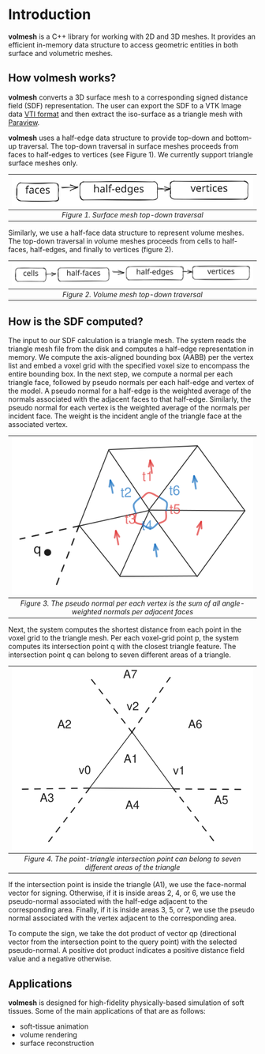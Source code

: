 # Introduction
**volmesh** is a C++ library for working with 2D and 3D meshes. It provides an efficient in-memory data structure to access geometric entities in both surface and volumetric meshes.

## How volmesh works?
**volmesh** converts a 3D surface mesh to a corresponding signed distance field (SDF) representation. The user can export the SDF to a VTK Image data [VTI format](https://docs.vtk.org/en/latest/design_documents/VTKFileFormats.html#imagedata) and then extract the iso-surface as a triangle mesh with [Paraview](https://www.paraview.org).

**volmesh** uses a half-edge data structure to provide top-down and bottom-up traversal. The top-down traversal in surface meshes proceeds from faces to half-edges to vertices (see Figure 1). We currently support triangle surface meshes only.

| ![Surface mesh top-down traversal](https://github.com/pouryashirazian/volmesh/blob/main/docs/images/surface_topdown_traversal.svg?raw=true&sanitize=true) |
| :--: |
| *Figure 1. Surface mesh top-down traversal* |

Similarly, we use a half-face data structure to represent volume meshes. The top-down traversal in volume meshes proceeds from cells to half-faces, half-edges, and finally to vertices (figure 2).

| ![Volume mesh top-down traversal](https://github.com/pouryashirazian/volmesh/blob/main/docs/images/volume_topdown_traversal.svg?raw=true&sanitize=true) |
| :--: |
| *Figure 2. Volume mesh top-down traversal* |

## How is the SDF computed?
The input to our SDF calculation is a triangle mesh. The system reads the triangle mesh file from the disk and computes a half-edge representation in memory.
We compute the axis-aligned bounding box (AABB) per the vertex list and embed a voxel grid with the specified voxel size to encompass the entire bounding box.
In the next step, we compute a normal per each triangle face, followed by pseudo normals per each half-edge and vertex of the model. A pseudo normal for a half-edge is the weighted average of the normals associated with the adjacent faces to that half-edge. Similarly, the pseudo normal for each vertex is the weighted average of the normals per incident face. The weight is the incident angle of the triangle face at the associated vertex.

| ![normal](https://github.com/pouryashirazian/volmesh/blob/main/docs/images/vertex_pseudo_normals.svg?raw=true&sanitize=true) |
| :--: |
| *Figure 3. The pseudo normal per each vertex is the sum of all angle-weighted normals per adjacent faces* |

Next, the system computes the shortest distance from each point in the voxel grid to the triangle mesh. Per each voxel-grid point p, the system computes its intersection point q with the closest triangle feature. The intersection point q can belong to seven different areas of a triangle.

| ![point-triangle regions](https://github.com/pouryashirazian/volmesh/blob/main/docs/images/point_triangle_regions.svg?raw=true&sanitize=true) |
| :--: |
| *Figure 4. The point-triangle intersection point can belong to seven different areas of the triangle* |

If the intersection point is inside the triangle (A1), we use the face-normal vector for signing. Otherwise, if it is inside areas 2, 4, or 6, we use the pseudo-normal associated with the half-edge adjacent to the corresponding area. Finally, if it is inside areas 3, 5, or 7, we use the pseudo normal associated with the vertex adjacent to the corresponding area.

To compute the sign, we take the dot product of vector qp (directional vector from the intersection point to the query point) with the selected pseudo-normal. A positive dot product indicates a positive distance field value and a negative otherwise.

## Applications
**volmesh** is designed for high-fidelity physically-based simulation of soft tissues. Some of the main applications of that are as follows:

- soft-tissue animation
- volume rendering
- surface reconstruction


